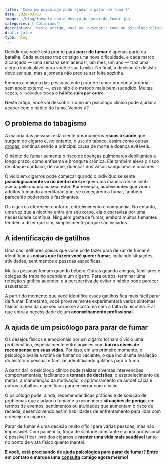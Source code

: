 ```yaml
---
title: 'Como um psicólogo pode ajudar a parar de fumar?'
date: 2020-03-03
image: '/blog/fumante-com-o-desejo-de-parar-de-fumar.jpg'
categories: ['Cotidiano']
description: 'Neste artigo, você vai descobrir como um psicólogo clínico pode ajudar a acabar com o hábito do fumo. Vamos lá?   '
draft: false
type: blog
---
```


Decidir que você está pronto para **parar de fumar** é apenas parte da batalha. Cada sucesso traz consigo uma nova dificuldade, e cada marco alcançado — uma semana sem acender, um mês, um ano — traz uma alegria incalculável para você e sua família. No final, a decisão de desistir deve ser sua, mas a jornada não precisa ser feita sozinha.

Embora a maioria das pessoas tente parar de fumar por conta própria — sem apoio externo —, esse não é o método mais bem-sucedido. Muitas vezes, o indivíduo troca o **hábito ruim por outro**.

Neste artigo, você vai descobrir como um psicólogo clínico pode ajudar a acabar com o hábito do fumo. Vamos lá?

## **O problema do tabagismo**

A maioria das pessoas está ciente dos inúmeros **riscos à saúde** que surgem do cigarro e, no entanto, o uso do tabaco, assim como outras [drogas](/drogas-e-seus-vicios-sociais/), continua sendo a principal causa de morte e doença evitáveis.

O hábito de fumar aumenta o risco de doenças pulmonares debilitantes a longo prazo, como enfisema e bronquite crônica. Ele também eleva o risco de ataque cardíaco, derrame, doenças dos vasos sanguíneos e oculares.

O vício em cigarros pode começar quando o indivíduo se sente **psicologicamente vazio dentro de si** e quer uma maneira de se sentir aceito pelo mundo ao seu redor. Por exemplo, adolescentes que viram adultos fumando acreditarão que, se começarem a fumar, também parecerão poderosos e fascinantes.

Os cigarros oferecem conforto, entretenimento e companhia. No entanto, uma vez que a nicotina entra em seu corpo, ela o escraviza por uma necessidade contínua. Ninguém gosta de fumar, embora muitos fumantes tendem a dizer que sim, simplesmente porque são viciados.

## **A identificação de gatilhos**

Uma das melhores coisas que você pode fazer para deixar de fumar é identificar as **coisas que fazem você querer fumar**, incluindo situações, atividades, sentimentos e pessoas específicas.

Muitas pessoas fumam quando bebem. Outras quando amigos, familiares e colegas de trabalho acendem um cigarro. Para outros, terminar uma refeição significa acender, e a perspectiva de evitar o hábito pode parecer assustador.

A partir do momento que você identifica esses gatilhos fica mais fácil parar de fumar. Entretanto, você provavelmente experimentará vários sintomas físicos à medida que seu corpo se acostuma com a falta da nicotina. É aí que entra a necessidade de um **aconselhamento profissional**.

## **A ajuda de um psicólogo para parar de fumar**

Os desejos físicos e emocionais por um cigarro tornam o vício uma problemática, especialmente entre aqueles com **baixos níveis de recompensa em suas vidas**. Por isso, em um primeiro momento, o psicólogo avalia a rotina de fumar do paciente, o que inclui uma avaliação do histórico pessoal e familiar, identificando gatilhos para o fumo.

A partir daí, o [psicólogo clínico](/pra-que-serve-um-psicologo-clinico/) pode realizar diversas intervenções comportamentais, facilitando a **tomada de decisões**, o estabelecimento de metas, a manutenção da motivação, o aprimoramento da autoeficácia e outros trabalhos específicos para encerrar com o vício.

O psicólogo pode, ainda, recomendar dicas práticas e de solução de problemas que ajudam o fumante a reconhecer **situações de perigo**, em termos de eventos, sentimentos ou atividades que aumentam o risco de recaída, desenvolvendo assim habilidades de enfrentamento para lidar com o desejo do cigarro.

Parar de fumar é uma decisão muito difícil para várias pessoas, mas não impossível. Com paciência, força de vontade constante e ajuda profissional é possível ficar livre dos cigarros e **manter uma vida mais saudável** tanto no ponto de vista físico quanto mental.

**E você, está precisando de ajuda psicológica para parar de fumar? Entre em contato e marque uma** [**consulta**](/contato/) **comigo agora mesmo!**
